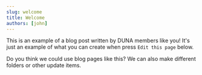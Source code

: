 ```yaml
---
slug: welcome
title: Welcome
authors: [john]
---
```


This is an example of a blog post written by DUNA members like you! It's just an example of what you can create when press `Edit this page` below.

<!-- truncate -->

Do you think we could use blog pages like this? We can also make different folders or other update items.
